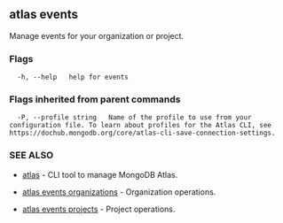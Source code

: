 ## atlas events

Manage events for your organization or project.






### Flags

```
  -h, --help   help for events

```


### Flags inherited from parent commands

```
  -P, --profile string   Name of the profile to use from your configuration file. To learn about profiles for the Atlas CLI, see https://dochub.mongodb.org/core/atlas-cli-save-connection-settings.

```

### SEE ALSO


* [atlas](atlas.md)	- CLI tool to manage MongoDB Atlas.

* [atlas events organizations](atlas_events_organizations.md)	- Organization operations.

* [atlas events projects](atlas_events_projects.md)	- Project operations.



